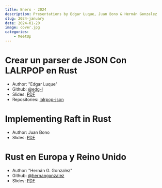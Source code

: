 ```yaml
---
title: Enero - 2024
description: Presentations by Edgar Luque, Juan Bono & Hernán Gonzalez
slug: 2024-january
date: 2024-01-20
image: cover.jpg
categories:
    - MeetUp
---
```


# Crear un parser de JSON Con LALRPOP en Rust
 - Author: "Edgar Luque"
 - Github: [@edg-l](http://github.com/edg-l)
 - Slides: [PDF](parser-lalrpop.pdf)
 - Repositories: [lalrpop-json](http://github.com/edg-l/lalrpop-json)

# Implementing Raft in Rust
- Author: Juan Bono
- Slides: [PDF](raft-in-rust.pdf)

# Rust en Europa y Reino Unido
 - Author: "Hernán G. Gonzalez"
 - Github: [@hernangonzalez](https://github.com/hernangonzalez)
 - Slides: [PDF](meetups-north.pdf)
